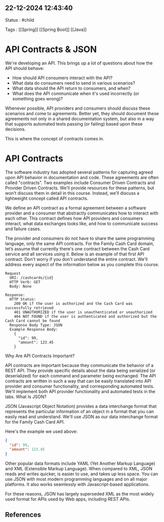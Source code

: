 22-12-2024 12:43:40
-
Status : #child 

Tags : [[Spring]] [[Spring Boot]] [[Java]]

# API Contracts & JSON

We're developing an API. This brings up a lot of questions about how the API should behave:

- How should API consumers interact with the API?
- What data do consumers need to send in various scenarios?
-  What data should the API return to consumers, and when?
- What does the API communicate when it's used incorrectly (or something goes wrong)?

Whenever possible, API providers and consumers should discuss these scenarios and come to agreements. Better yet, they should document these agreements not only in a shared documentation system, but also in a way that supports automated tests passing (or failing) based upon these decisions.

This is where the concept of contracts comes in.
# API Contracts

The software industry has adopted several patterns for capturing agreed upon API behavior in documentation and code. These agreements are often called "contracts". Two examples include Consumer Driven Contracts and Provider Driven Contracts. We'll provide resources for these patterns, but won't discuss them in detail in this course. Instead, we'll discuss a lightweight concept called API contracts.

We define an API contract as a formal agreement between a software provider and a consumer that abstractly communicates how to interact with each other. This contract defines how API providers and consumers interact, what data exchanges looks like, and how to communicate success and failure cases.

The provider and consumers do not have to share the same programming language, only the same API contracts. For the Family Cash Card domain, let’s assume that currently there's one contract between the Cash Card service and all services using it. Below is an example of that first API contract. Don't worry if you don't understand the entire contract. We'll address every aspect of the information below as you complete this course.

```
Request
  URI: /cashcards/{id}
  HTTP Verb: GET
  Body: None

Response:
  HTTP Status:
    200 OK if the user is authorized and the Cash Card was successfully retrieved
    401 UNAUTHORIZED if the user is unauthenticated or unauthorized
    404 NOT FOUND if the user is authenticated and authorized but the Cash Card cannot be found
  Response Body Type: JSON
  Example Response Body:
    {
      "id": 99,
      "amount": 123.45
    }
```


Why Are API Contracts Important?

API contracts are important because they communicate the behavior of a REST API. They provide specific details about the data being serialized (or deserialized) for each command and parameter being exchanged. The API contracts are written in such a way that can be easily translated into API provider and consumer functionality, and corresponding automated tests. We'll implement both API provider functionality and automated tests in the labs.
What Is JSON?

JSON (Javascript Object Notation) provides a data interchange format that represents the particular information of an object in a format that you can easily read and understand. We'll use JSON as our data interchange format for the Family Cash Card API.

Here's the example we used above:

```JSON
{
  "id": 99,
  "amount": 123.45
}
```


Other popular data formats include YAML (Yet Another Markup Language) and XML (Extensible Markup Language). When compared to XML, JSON reads and writes quicker, is easier to use, and takes up less space. You can use JSON with most modern programming languages and on all major platforms. It also works seamlessly with Javascript-based applications.

For these reasons, JSON has largely superseded XML as the most widely used format for APIs used by Web apps, including REST APIs.

## References


